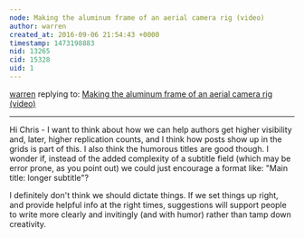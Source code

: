 ```yaml
---
node: Making the aluminum frame of an aerial camera rig (video)
author: warren
created_at: 2016-09-06 21:54:43 +0000
timestamp: 1473198883
nid: 13265
cid: 15328
uid: 1
---
```




[warren](../profile/warren) replying to: [Making the aluminum frame of an aerial camera rig (video)](../notes/cfastie/07-07-2016/making-aerobee)

----
Hi Chris - I want to think about how we can help authors get higher visibility and, later, higher replication counts, and I think how posts show up in the grids is part of this. I also think the humorous titles are good though. I wonder if, instead of the added complexity of a subtitle field (which may be error prone, as you point out) we could just encourage a format like: "Main title: longer subtitle"? 

I definitely don't think we should dictate things. If we set things up right, and provide helpful info at the right times, suggestions will support people to write more clearly and invitingly (and with humor) rather than tamp down creativity.
